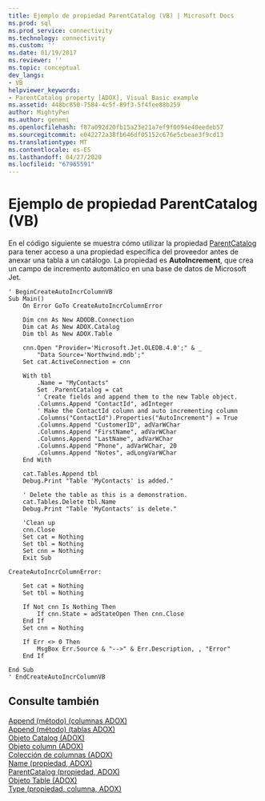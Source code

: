 ```yaml
---
title: Ejemplo de propiedad ParentCatalog (VB) | Microsoft Docs
ms.prod: sql
ms.prod_service: connectivity
ms.technology: connectivity
ms.custom: ''
ms.date: 01/19/2017
ms.reviewer: ''
ms.topic: conceptual
dev_langs:
- VB
helpviewer_keywords:
- ParentCatalog property [ADOX], Visual Basic example
ms.assetid: 448bc850-7584-4c5f-89f3-5f4fee88b259
author: MightyPen
ms.author: genemi
ms.openlocfilehash: f87a092d20fb15a23e21a7ef9f0094e40eedeb57
ms.sourcegitcommit: e042272a38fb646df05152c676e5cbeae3f9cd13
ms.translationtype: MT
ms.contentlocale: es-ES
ms.lasthandoff: 04/27/2020
ms.locfileid: "67965591"
---
```

# <a name="parentcatalog-property-example-vb"></a>Ejemplo de propiedad ParentCatalog (VB)
En el código siguiente se muestra cómo utilizar la propiedad [ParentCatalog](../../../ado/reference/adox-api/parentcatalog-property-adox.md) para tener acceso a una propiedad específica del proveedor antes de anexar una tabla a un catálogo. La propiedad es **AutoIncrement**, que crea un campo de incremento automático en una base de datos de Microsoft Jet.  
  
```  
' BeginCreateAutoIncrColumnVB  
Sub Main()  
    On Error GoTo CreateAutoIncrColumnError  
  
    Dim cnn As New ADODB.Connection  
    Dim cat As New ADOX.Catalog  
    Dim tbl As New ADOX.Table  
  
    cnn.Open "Provider='Microsoft.Jet.OLEDB.4.0';" & _  
        "Data Source='Northwind.mdb';"  
    Set cat.ActiveConnection = cnn  
  
    With tbl  
        .Name = "MyContacts"  
        Set .ParentCatalog = cat  
        ' Create fields and append them to the new Table object.  
        .Columns.Append "ContactId", adInteger  
        ' Make the ContactId column and auto incrementing column  
        .Columns("ContactId").Properties("AutoIncrement") = True  
        .Columns.Append "CustomerID", adVarWChar  
        .Columns.Append "FirstName", adVarWChar  
        .Columns.Append "LastName", adVarWChar  
        .Columns.Append "Phone", adVarWChar, 20  
        .Columns.Append "Notes", adLongVarWChar  
    End With  
  
    cat.Tables.Append tbl  
    Debug.Print "Table 'MyContacts' is added."  
  
    ' Delete the table as this is a demonstration.  
    cat.Tables.Delete tbl.Name  
    Debug.Print "Table 'MyContacts' is delete."  
  
    'Clean up  
    cnn.Close  
    Set cat = Nothing  
    Set tbl = Nothing  
    Set cnn = Nothing  
    Exit Sub  
  
CreateAutoIncrColumnError:  
  
    Set cat = Nothing  
    Set tbl = Nothing  
  
    If Not cnn Is Nothing Then  
        If cnn.State = adStateOpen Then cnn.Close  
    End If  
    Set cnn = Nothing  
  
    If Err <> 0 Then  
        MsgBox Err.Source & "-->" & Err.Description, , "Error"  
    End If  
  
End Sub  
' EndCreateAutoIncrColumnVB  
```  
  
## <a name="see-also"></a>Consulte también  
 [Append (método) (columnas ADOX)](../../../ado/reference/adox-api/append-method-adox-columns.md)   
 [Append (método) (tablas ADOX)](../../../ado/reference/adox-api/append-method-adox-tables.md)   
 [Objeto Catalog (ADOX)](../../../ado/reference/adox-api/catalog-object-adox.md)   
 [Objeto column (ADOX)](../../../ado/reference/adox-api/column-object-adox.md)   
 [Colección de columnas (ADOX)](../../../ado/reference/adox-api/columns-collection-adox.md)   
 [Name (propiedad, ADOX)](../../../ado/reference/adox-api/name-property-adox.md)   
 [ParentCatalog (propiedad, ADOX)](../../../ado/reference/adox-api/parentcatalog-property-adox.md)   
 [Objeto Table (ADOX)](../../../ado/reference/adox-api/table-object-adox.md)   
 [Type (propiedad, columna, ADOX)](../../../ado/reference/adox-api/type-property-column-adox.md)
